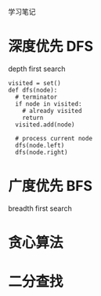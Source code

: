 学习笔记

# 深度优先 DFS
depth first search

```
visited = set()
def dfs(node):
  # terminator
  if node in visited:
    # already visited
    return
  visited.add(node)

  # process current node
  dfs(node.left)
  dfs(node.right)

```

# 广度优先 BFS
breadth first search


# 贪心算法

# 二分查找

